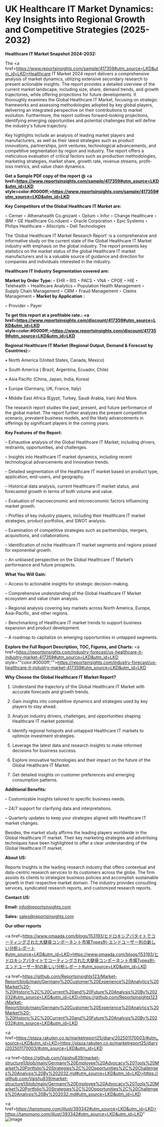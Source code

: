 # UK Healthcare IT Market Dynamics: Key Insights into Regional Growth and Competitive Strategies (2025-2032)

<strong>Healthcare IT Market Snapshot 2024-2032:</strong>

The <a href=https://www.reportsinsights.com/sample/417359#utm_source=LKD&utm_id=LKD>Healthcare IT Market 2024 report</a> delivers a comprehensive analysis of market dynamics, utilizing extensive secondary research to present actionable insights. The report provides a detailed overview of the current market landscape, including size, share, demand trends, and growth trajectories, while offering projections for future developments. It thoroughly examines the Global Healthcare IT Market, focusing on strategic frameworks and assessing methodologies adopted by key global players, delivering an integrated perspective on their contributions to market evolution. Furthermore, the report outlines forward-looking projections, identifying emerging opportunities and potential challenges that will define the industry's future trajectory.

Key highlights include an analysis of leading market players and manufacturers, as well as their latest strategies such as product innovations, partnerships, joint ventures, technological advancements, and competitive segmentation by region and industry. The report offers a meticulous evaluation of critical factors such as production methodologies, marketing strategies, market share, growth rate, revenue streams, profit-loss metrics, and value chain dynamics.

<strong>Get a Sample PDF copy of the report @ <a href=https://www.reportsinsights.com/sample/417359#utm_source=LKD&utm_id=LKD style=color:#0000ff;>https://www.reportsinsights.com/sample/417359#utm_source=LKD&utm_id=LKD</a></strong>

<strong>Key Competitors of the Global Healthcare IT Market are:</strong>

‣ Cerner
‣ Athenahealth Co.gnizant
‣ Optum
‣ Infor
‣ Change Healthcare
‣ IBM
‣ GE Healthcare Co.nduent
‣ Oracle Corporation
‣ Epic Systems
‣ Philips Healthcare
‣ Allscripts
‣ Dell Technologies

The ‘Global Healthcare IT Market Research Report’ is a comprehensive and informative study on the current state of the Global Healthcare IT Market industry with emphasis on the global industry. The report presents key statistics on the market status of the global Healthcare IT market manufacturers and is a valuable source of guidance and direction for companies and individuals interested in the industry.

<strong>Healthcare IT Industry Segmentation covered are:</strong>

<strong>Market by Order Type: </strong>
‣ EHR
‣ RIS
‣ PACS
‣ VNA
‣ CPOE
‣ HIE
‣ Telehealth
‣ Healthcare Analytics
‣ Population Health Management
‣ Supply Chain Management
‣ CRM
‣ Fraud Management
‣ Claims Management
‣ 
<strong>Market by Application :</strong>

‣ Provider
‣ Payer

<strong>To get this report at a profitable rate.: <a href=https://www.reportsinsights.com/discount/417359#utm_source=LKD&utm_id=LKD style=color:#0000ff;>https://www.reportsinsights.com/discount/417359#utm_source=LKD&utm_id=LKD</a></strong>

<strong>Regional Healthcare IT Market (Regional Output, Demand &amp; Forecast by Countries):-</strong>

• North America (United States, Canada, Mexico)

• South America ( Brazil, Argentina, Ecuador, Chile)

• Asia Pacific (China, Japan, India, Korea)

• Europe (Germany, UK, France, Italy)

• Middle East Africa (Egypt, Turkey, Saudi Arabia, Iran) And More.

The research report studies the past, present, and future performance of the global market. The report further analyzes the present competitive scenario, prevalent business models, and the likely advancements in offerings by significant players in the coming years.

<strong>Key Features of the Report:</strong>

– Exhaustive analysis of the Global Healthcare IT Market, including drivers, restraints, opportunities, and challenges.

– Insights into Healthcare IT market dynamics, including recent technological advancements and innovation trends.

– Detailed segmentation of the Healthcare IT market based on product type, application, end-users, and geography.

– Historical data analysis, current Healthcare IT market status, and forecasted growth in terms of both volume and value.

– Evaluation of macroeconomic and microeconomic factors influencing market growth.

– Profiles of key industry players, including their Healthcare IT market strategies, product portfolios, and SWOT analysis.

– Examination of competitive strategies such as partnerships, mergers, acquisitions, and collaborations.

– Identification of niche Healthcare IT market segments and regions poised for exponential growth.

– An unbiased perspective on the Global Healthcare IT Market’s performance and future prospects.

<strong>What You Will Gain:</strong>

– Access to actionable insights for strategic decision-making.

– Comprehensive understanding of the Global Healthcare IT Market ecosystem and value chain analysis.

– Regional analysis covering key markets across North America, Europe, Asia-Pacific, and other regions.

– Benchmarking of Healthcare IT market trends to support business expansion and product development.

– A roadmap to capitalize on emerging opportunities in untapped segments.

<strong>Explore the Full Report Description, TOC, Figures, and Charts:</strong>
<a href=https://reportsinsights.com/industry-forecast/us-healthcare-it-industry-market-417359#utm_source=LKD&utm_id=LKD style=""color:#0000ff;"">https://reportsinsights.com/industry-forecast/us-healthcare-it-industry-market-417359#utm_source=LKD&utm_id=LKD</a>

<strong>Why Choose the Global Healthcare IT Market Report?</strong>

1. Understand the trajectory of the Global Healthcare IT Market with accurate forecasts and growth trends.

2. Gain insights into competitive dynamics and strategies used by key players to stay ahead.

3. Analyze industry drivers, challenges, and opportunities shaping Healthcare IT market potential.

4. Identify regional hotspots and untapped Healthcare IT markets to optimize investment strategies.

5. Leverage the latest data and research insights to make informed decisions for business success.

6. Explore innovative technologies and their impact on the future of the Global Healthcare IT Market.

7. Get detailed insights on customer preferences and emerging consumption patterns.

<strong>Additional Benefits:</strong>

– Customizable insights tailored to specific business needs.

– 24/7 support for clarifying data and interpretations.

– Quarterly updates to keep your strategies aligned with Healthcare IT market changes.

Besides, the market study affirms the leading players worldwide in the Global Healthcare IT market. Their key marketing strategies and advertising techniques have been highlighted to offer a clear understanding of the Global Healthcare IT market.

<strong><strong>About US</strong>:</strong>

Reports Insights is the leading research industry that offers contextual and data-centric research services to its customers across the globe. The firm assists its clients to strategize business policies and accomplish sustainable growth in their respective market domain. The industry provides consulting services, syndicated research reports, and customized research reports.

<strong>Contact US:</strong>

<p class=><b>Email:</b> <a href=mailto:info@reportsinsights.com>info@reportsinsights.com</a></p>
<p class=><b>Sales:</b> <a href=mailto:sales@reportsinsights.com>sales@reportsinsights.com</a></p>

<strong>Our other reports</strong>

<a href=https://www.omaada.com/blogs/153193/ヒドロキシアパタイトでコーティングされた大腿骨コンポーネント市場Types別-エンドユーザー別の新しい分析レポート#utm_source=LKD&utm_id=LKD>https://www.omaada.com/blogs/153193/ヒドロキシアパタイトでコーティングされた大腿骨コンポーネント市場Types別-エンドユーザー別の新しい分析レポート#utm_source=LKD&utm_id=LKD</a>

<a href=https://github.com/Reportsinsights123/Market-Report/blob/main/Germany%20Customer%20Experience%20Analytics%20Market%20-%20Historic%2C%20Current%20and%20Future%20Analysis%20By%202032#utm_source=LKD&utm_id=LKD>https://github.com/Reportsinsights123/Market-Report/blob/main/Germany%20Customer%20Experience%20Analytics%20Market%20-%20Historic%2C%20Current%20and%20Future%20Analysis%20By%202032#utm_source=LKD&utm_id=LKD</a>

<a href=https://plaza.rakuten.co.jp/marketreport25/diary/202501170003/#utm_source=LKD&utm_id=LKD>https://plaza.rakuten.co.jp/marketreport25/diary/202501170003/#utm_source=LKD&utm_id=LKD</a>

<a href=https://github.com/Vaishu839/market-structure1/blob/main/Germany%20Employee%20Advocacy%20Tools%20Market%20Portfolio%20Strategies%2C%20Opportunities%2C%20Challenges%20Analysis%20By%202032.md#utm_source=LKD&utm_id=LKD>https://github.com/Vaishu839/market-structure1/blob/main/Germany%20Employee%20Advocacy%20Tools%20Market%20Portfolio%20Strategies%2C%20Opportunities%2C%20Challenges%20Analysis%20By%202032.md#utm_source=LKD&utm_id=LKD</a>

<a href=https://tanomuno.com/illust/393342#utm_source=LKD&utm_id=LKD>https://tanomuno.com/illust/393342#utm_source=LKD&utm_id=LKD</a>"
![image](https://github.com/user-attachments/assets/34a3ade5-24c6-4d99-8db0-1a801a8e8b88)
